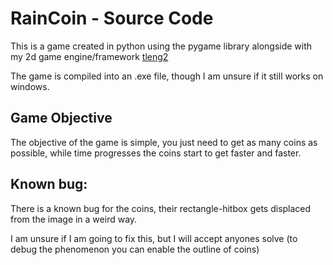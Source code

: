 # RainCoin - Source Code

This is a game created in python using the pygame library alongside with my 2d game engine/framework [tleng2](https://github.com/tl-ecosystem/tleng)

The game is compiled into an .exe file, though I am unsure if it still works on windows.

## Game Objective

The objective of the game is simple, you just need to get as many coins as possible, while time progresses the coins start to get faster and faster.

## Known bug:

There is a known bug for the coins, their rectangle-hitbox gets displaced from the image in a weird way.

I am unsure if I am going to fix this, but I will accept anyones solve (to debug the phenomenon you can enable the outline of coins)


